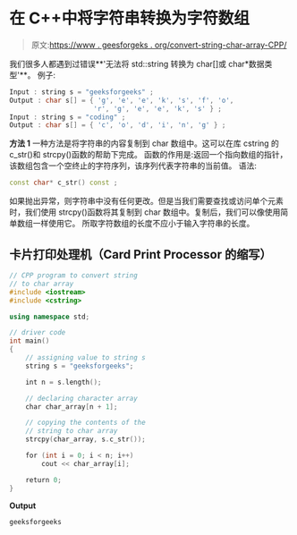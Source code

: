 # 在 C++中将字符串转换为字符数组

> 原文:[https://www . geesforgeks . org/convert-string-char-array-CPP/](https://www.geeksforgeeks.org/convert-string-char-array-cpp/)

我们很多人都遇到过错误**'无法将 std::string 转换为 char[]或 char*数据类型'**。
例子:

```cpp
Input : string s = "geeksforgeeks" ;
Output : char s[] = { 'g', 'e', 'e', 'k', 's', 'f', 'o',
                     'r', 'g', 'e', 'e', 'k', 's' } ;
Input : string s = "coding" ;
Output : char s[] = { 'c', 'o', 'd', 'i', 'n', 'g' } ;
```

**方法 1**
一种方法是将字符串的内容复制到 char 数组中。这可以在库 cstring 的 c_str()和 strcpy()函数的帮助下完成。
函数的作用是:返回一个指向数组的指针，该数组包含一个空终止的字符序列，该序列代表字符串的当前值。
语法:

```cpp
const char* c_str() const ;
```

如果抛出异常，则字符串中没有任何更改。但是当我们需要查找或访问单个元素时，我们使用 strcpy()函数将其复制到 char 数组中。复制后，我们可以像使用简单数组一样使用它。
所取字符数组的长度不应小于输入字符串的长度。

## 卡片打印处理机（Card Print Processor 的缩写）

```cpp
// CPP program to convert string
// to char array
#include <iostream>
#include <cstring>

using namespace std;

// driver code
int main()
{
    // assigning value to string s
    string s = "geeksforgeeks";

    int n = s.length();

    // declaring character array
    char char_array[n + 1];

    // copying the contents of the
    // string to char array
    strcpy(char_array, s.c_str());

    for (int i = 0; i < n; i++)
        cout << char_array[i];

    return 0;
}
```

**Output**

```cpp
geeksforgeeks
```
